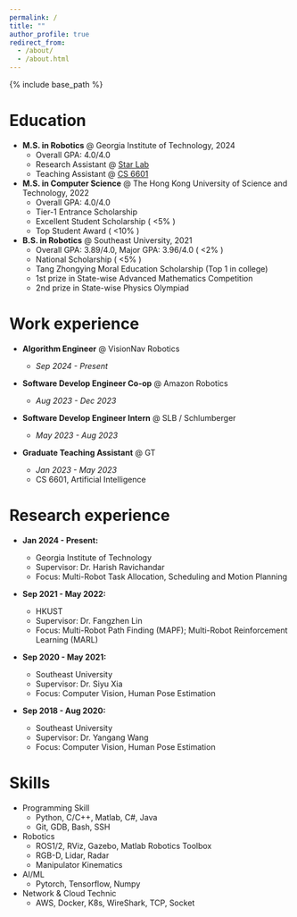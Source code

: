 ```yaml
---
permalink: /
title: ""
author_profile: true
redirect_from: 
  - /about/
  - /about.html
---
```


{% include base_path %}

Education
======
<!-- * Ph.D in Version Control Theory, GitHub University, 2018 (expected) -->
* **M.S. in Robotics** @ Georgia Institute of Technology, 2024
  * Overall GPA: 4.0/4.0
  * Research Assistant @ [Star Lab](https://star-lab.cc.gatech.edu)
  * Teaching Assistant @ [CS 6601](https://omscs.gatech.edu/cs-6601-artificial-intelligence)
* **M.S. in Computer Science** @ The Hong Kong University of Science and Technology, 2022
  * Overall GPA: 4.0/4.0
  * Tier-1 Entrance Scholarship
  * Excellent Student Scholarship ( <5% )
  * Top Student Award ( <10% )
* **B.S. in Robotics** @ Southeast University, 2021
  * Overall GPA: 3.89/4.0, Major GPA: 3.96/4.0 ( <2% )
  * National Scholarship ( <5% )
  * Tang Zhongying Moral Education Scholarship (Top 1 in college)
  * 1st prize in State-wise Advanced Mathematics Competition
  * 2nd prize in State-wise Physics Olympiad


Work experience
======
* **Algorithm Engineer** @ VisionNav Robotics
  * *Sep 2024 - Present*
  <!-- * Duties includes: -->
    <!-- * Research and develop multi-AGV scheduling algorithm. -->
    <!-- * Run simulation to verify and improve the automated warehouse solution. -->

* **Software Develop Engineer Co-op** @ Amazon Robotics
  * *Aug 2023 - Dec 2023*
  <!-- * Duties includes: -->
    <!-- * Individually developed a tool to convert SolidWorks to OpenUSD 3D model for building a digital twin system. -->
    <!-- * Performed regular code review, integration, and collaborated with colleagues to make customer demand clear. -->
    <!-- * Built Python API to extract joints, mesh, did space transform and mapped SolidWorks CAD information into OpenUSD format, which replicate a 1:1 3D meshes ready for simulation in NVIDIA Isaac and synthetic data. -->
    <!-- *	Integrated as core part of the Robotics Simulation Asset Pipeline, accelerating the workflow about 60 times. -->

* **Software Develop Engineer Intern** @ SLB / Schlumberger
  * *May 2023 - Aug 2023*
  <!-- * Duties includes: -->
    <!-- * Developed SQL database on Azure for Thrubit tool operational check data, handling unformatted source data. -->
    <!-- *	Designed the Power BI report for data visualization and analysis for 9 types of Thrubit tools. -->
    <!-- *	Deployed the automatic SQL database update by querying SLB cloud server and PBI report update pipeline. -->
    
* **Graduate Teaching Assistant** @ GT
  * *Jan 2023 - May 2023*
  * CS 6601, Artificial Intelligence
  <!-- * Duties includes: -->
    <!-- * Hold office hours to solve questions about lecture content and assignments from students. -->
    <!-- * Run one of the specialization classrooms and do special topics on robotics related to AI for the students. -->
    

Research experience
======
* **Jan 2024 - Present:**
  * Georgia Institute of Technology
  * Supervisor: Dr. Harish Ravichandar
  * Focus: Multi-Robot Task Allocation, Scheduling and Motion Planning
      <!-- *	Built C++20 framework on Linux for hierarchical multi-robot allocation, scheduling (MILP), and motion planning (OMPL) in continuous space with robot geometry considered, heavily developing with Git and GDB. -->
      <!-- *	Managed large codebase, contributed multi-robot extension to the Open Motion Planning Library (OMPL). -->
      <!-- *	Implemented highly efficient multi-thread motion planner, and exploring GNN-based duration predictor. -->

* **Sep 2021 - May 2022:** 
  * HKUST
  * Supervisor: Dr. Fangzhen Lin
  * Focus: Multi-Robot Path Finding (MAPF); Multi-Robot Reinforcement Learning (MARL)
    <!-- *	Established physical simulation on Webots and implemented PID controller for robot trajectory tracking. -->
    <!-- *	Proposed an improved bi-directional A* to avoid potential collision caused by imperfect controller trajectory, and a centralized two-stage Conflict-Based Search(CBS) algorithm to complete the lifelong MAPF task. -->
    <!-- *	Deployed Deep Q-Network (DQN) for decentralized MAPF task, featured Gradient Reward for faster training. -->

* **Sep 2020 - May 2021:** 
  * Southeast University
  * Supervisor: Dr. Siyu Xia
  * Focus: Computer Vision, Human Pose Estimation

* **Sep 2018 - Aug 2020:** 
  * Southeast University
  * Supervisor: Dr. Yangang Wang
  * Focus: Computer Vision, Human Pose Estimation
      
  

Skills
======
* Programming Skill
  * Python, C/C++, Matlab, C#, Java
  * Git, GDB, Bash, SSH
* Robotics
  * ROS1/2, RViz, Gazebo, Matlab Robotics Toolbox
  * RGB-D, Lidar, Radar
  * Manipulator Kinematics
* AI/ML
  * Pytorch, Tensorflow, Numpy
* Network & Cloud Technic
  * AWS, Docker, K8s, WireShark, TCP, Socket

<!-- Publications
======
  <ul>{% for post in site.publications reversed %}
    {% include archive-single-cv.html %}
  {% endfor %}</ul>
  
Talks
======
  <ul>{% for post in site.talks reversed %}
    {% include archive-single-talk-cv.html  %}
  {% endfor %}</ul>
  
Teaching
======
  <ul>{% for post in site.teaching reversed %}
    {% include archive-single-cv.html %}
  {% endfor %}</ul>
  
Service and leadership
======
* Currently signed in to 43 different slack teams -->

